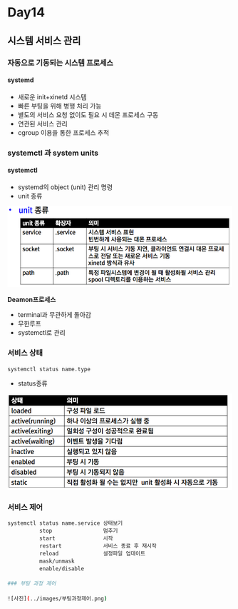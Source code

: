 # Day14

## 시스템 서비스 관리

### 자동으로 기동되는 시스템 프로세스

#### systemd
- 새로운 init+xinetd 시스템
- 빠른 부팅을 위해 병행 처리 가능
- 별도의 서비스 요청 없이도 필요 시 데몬 프로세스 구동
- 연관된 서비스 관리
- cgroup 이용을 통한 프로세스 추적

### systemctl 과 system units

#### systemctl
- systemd의 object (unit) 관리 명령
- unit 종류

![사진](../images/unit종류.png)

**Deamon프로세스**
- terminal과 무관하게 돌아감
- 무한루프
- systemctl로 관리

### 서비스 상태

`systemctl status name.type`

- status종류

![사진](../images/서비스상태.png)

### 서비스 제어

```bash
systemctl status name.service 상태보기
          stop                멈추기
          start               시작
          restart             서비스 종료 후 재시작
          reload              설정파일 업데이트
          mask/unmask
          enable/disable

### 부팅 과정 제어

![사진](../images/부팅과정제어.png)

